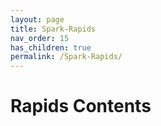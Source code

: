 ```yaml
---
layout: page
title: Spark-Rapids
nav_order: 15
has_children: true
permalink: /Spark-Rapids/
---
```

# Rapids Contents
